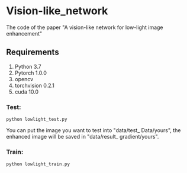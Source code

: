 # Vision-like_network
The code of the paper "A vision-like network for low-light image enhancement"
## Requirements
1. Python 3.7 
2. Pytorch 1.0.0
3. opencv
4. torchvision 0.2.1
5. cuda 10.0

### Test: 

```
python lowlight_test.py 
```
You can put the image you want to test into "data/test_ Data/yours", the enhanced image will be saved in "data/result_ gradient/yours".

### Train:
```
python lowlight_train.py 
```
